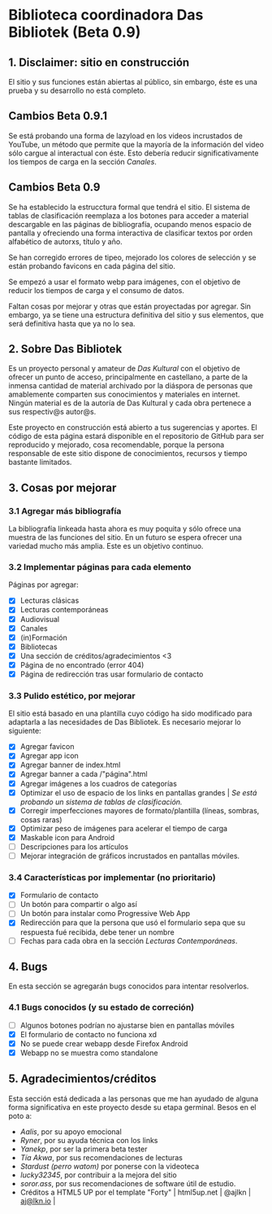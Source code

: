 # Biblioteca coordinadora Das Bibliotek (Beta 0.9)

## 1. Disclaimer: sitio en construcción

El sitio y sus funciones están abiertas al público, sin embargo, éste es una prueba y su desarrollo no está completo.

## Cambios Beta 0.9.1

Se está probando una forma de lazyload en los videos incrustados de YouTube, un método que permite que la mayoría de la información del video sólo cargue al interactual con éste. Esto debería reducir significativamente los tiempos de carga en la sección *Canales*.

## Cambios Beta 0.9

Se ha establecido la estrucctura formal que tendrá el sitio. El sistema de tablas de clasificación reemplaza a los botones para acceder a material descargable en las páginas de bibliografía, ocupando menos espacio de pantalla y ofreciendo una forma interactiva de clasificar textos por orden alfabético de autorxs, título y año.

Se han corregido errores de tipeo, mejorado los colores de selección y se están probando favicons en cada página del sitio.

Se empezó a usar el formato webp para imágenes, con el objetivo de reducir los tiempos de carga y el consumo de datos.

Faltan cosas por mejorar y otras que están proyectadas por agregar. Sin embargo, ya se tiene una estructura definitiva del sitio y sus elementos, que será definitiva hasta que ya no lo sea.

## 2. Sobre Das Bibliotek

Es un proyecto personal y amateur de *Das Kultural* con el objetivo de ofrecer un punto de acceso, principalmente en castellano, a parte de la inmensa cantidad de material archivado por la diáspora de personas que amablemente comparten sus conocimientos y materiales en internet. Ningún material es de la autoría de Das Kultural y cada obra pertenece a sus respectiv@s autor@s.

Este proyecto en construcción está abierto a tus sugerencias y aportes. El código de esta página estará disponible en el repositorio de GitHub para ser reproducido y mejorado, cosa recomendable, porque la persona responsable de este sitio dispone de conocimientos, recursos y tiempo bastante limitados.

## 3. Cosas por mejorar

### 3.1 Agregar más bibliografía

La bibliografía linkeada hasta ahora es muy poquita y sólo ofrece una muestra de las funciones del sitio. En un futuro se espera ofrecer una variedad mucho más amplia. Este es un objetivo continuo.

### 3.2 Implementar páginas para cada elemento

Páginas por agregar:

- [x] Lecturas clásicas
- [x] Lecturas contemporáneas
- [x] Audiovisual
- [x] Canales
- [x] (in)Formación
- [x] Bibliotecas
- [x] Una sección de créditos/agradecimientos <3
- [x] Página de no encontrado (error 404)
- [x] Página de redirección tras usar formulario de contacto

### 3.3 Pulido estético, por mejorar

El sitio está basado en una plantilla cuyo código ha sido modificado para adaptarla a las necesidades de Das Bibliotek. Es necesario mejorar lo siguiente:

- [X] Agregar favicon
- [X] Agregar app icon
- [x] Agregar banner de index.html
- [X] Agregar banner a cada /"página".html
- [X] Agregar imágenes a los cuadros de categorías
- [x] Optimizar el uso de espacio de los links en pantallas grandes | *Se está probando un sistema de tablas de clasificación.*
- [x] Corregir imperfecciones mayores de formato/plantilla (líneas, sombras, cosas raras)
- [x] Optimizar peso de imágenes para acelerar el tiempo de carga
- [x] Maskable icon para Android
- [ ] Descripciones para los artículos
- [ ] Mejorar integración de gráficos incrustados en pantallas móviles.

### 3.4 Características por implementar (no prioritario)

- [X] Formulario de contacto
- [ ] Un botón para compartir o algo así
- [ ] Un botón para instalar como Progressive Web App
- [X] Redirección para que la persona que usó el formulario sepa que su respuesta fué recibida, debe tener un nombre
- [ ] Fechas para cada obra en la sección *Lecturas Contemporáneas*.

## 4. Bugs

En esta sección se agregarán bugs conocidos para intentar resolverlos.

### 4.1 Bugs conocidos (y su estado de correción)

- [ ] Algunos botones podrían no ajustarse bien en pantallas móviles
- [x] El formulario de contacto no funciona xd
- [x] No se puede crear webapp desde Firefox Android
- [x] Webapp no se muestra como standalone

## 5. Agradecimientos/créditos

Esta sección está dedicada a las personas que me han ayudado de alguna forma significativa en este proyecto desde su etapa germinal. Besos en el poto a:

- _Aalis_, por su apoyo emocional
- _Ryner_, por su ayuda técnica con los links
- _Yanekp_, por ser la primera beta tester
- _Tía Akwa_, por sus recomendaciones de lecturas
- _Stardust (perro watom)_ por ponerse con la videoteca
- _lucky32345_, por contribuir a la mejora del sitio
- _soror.ass_, por sus recomendaciones de software útil de estudio.
- Créditos a HTML5 UP por el template "Forty" | html5up.net | @ajlkn | aj@lkn.io |
